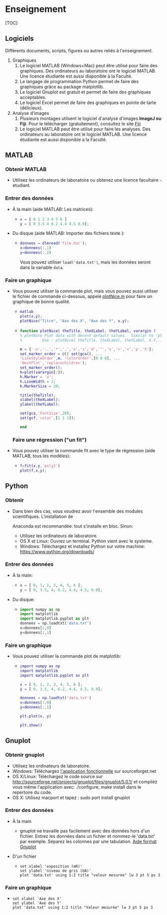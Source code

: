 # Enseignement

[TOC]

## Logiciels

Différents documents, scripts, figures ou autres reliés à l'enseignement.

1. Graphiques
   1. Le logiciel MATLAB (Windows+Mac) peut être utilisé pour faire des graphiques. Des ordinateurs au laboratoire ont le logiciel MATLAB.  Une licence étudiante est aussi disponible à la Faculté.
   2. Le langage de programmation Python permet de faire des graphiques grâce au package matplotlib.
   3. Le logiciel Gnuplot est gratuit et permet de faire des graphiques acceptables.
   4. Le logiciel Excel permet de faire des graphiques en pointe de tarte (délicieux).
2. Analyse d'images
   1. Plusieurs montages utilsent le logiciel d'analyse d'images **ImageJ ou Fiji**. Pour le télécharger (gratuitement), consultez le site [Fiji](http://fiji.sc/Fiji)
   2. Le logiciel MATLAB peut être utilisé pour faire les analyses. Des ordinateurs au laboratoire ont le logiciel MATLAB.  Une licence étudiante est aussi disponible a la Faculté.

## MATLAB

### Obtenir MATLAB

- Utilisez les ordinateurs de laboratoire ou obtenez une licence facultaire - etudiant.

### Entrer des données

- À la main (aide MATLAB: Les matrices):

   - ```matlab
     x = [ 0 1 2 3 4 5 6 ]	
     y = [ 0 3.5 4 6.2 4.4 4.5 8.0];
     ```

- Du disque (aide MATLAB: Importer des fichiers texte ):

  - ```matlab
    donnees = dlmread('file.dat');
    x=donnees(:,1)
    y=donnees(:,2)
    ```

    Vous pouvez utiliser ```load('data.txt')```, mais les données seront dans la variable ```data```.

### Faire un graphique

- Vous pouvez utiliser la commande plot, mais vous pouvez aussi utiliser le fichier de commande ci-dessous, appelé [plotNice.m](./plotNice.m) pour faire un graphique de bonne qualité.
  - ```matlab
    matlab
    plot(x,y);
    plotNice("Titre", "Axe des X", "Axe des Y", x,y);
    ```
  - ```matlab
    function plotNice( theTitle, theXLabel, theYLabel, varargin )
    % plotNice Plot data with decent default values.  Similar to 'plot'.
    %         Use : plotNice( theTitle, theXLabel, theYLabel, X,Y,... )
    
    m = {'-o','-.','*','.','x','s','d','^','v','>','<','p','h'};
    set_marker_order = @() set(gca(), ...
    'LineStyleOrder',m, 'ColorOrder',[0 0 0], ...
    'NextPlot','replacechildren');
    set_marker_order();
    h=plot(varargin{:});
    h.Marker = 'o';
    h.LineWidth = 2;
    h.MarkerSize = 20;  
    
    title(theTitle);
    xlabel(theXLabel);
    ylabel(theYLabel);
    
    set(gca,'FontSize',20);
    set(gcf,'color',[1 1 1]);
    
    end
    ```
  ### Faire une régression ("un fit")

- Vous pouvez utiliser la commande fit avec le type de régression (aide MATLAB, tous les modèles):

  - ```matlab
    f=fit(x,y,'poly2')
    plot(f,x,y);
    ```

## Python

### Obtenir

- Dans bien des cas, vous voudrez avoir l'ensemble des modules scientifiques.  L'installation de

  Anaconda est recommandée: tout s'installe en bloc. Sinon:

  - Utilisez les ordinateurs de laboratoire.
  - OS X et Linux: Ouvrez un terminal.  Python vient avec le systeme.
  - Windows: Téléchargez et installez Python sur votre machine: <https://www.python.org/downloads/>

### Entrer des données

- À la main:
  - ```python
    x = [ 0, 1, 2, 3, 4, 5, 6 ];
    y = [ 0, 3.5, 4, 6.2, 4.4, 4.5, 8.0];
    ```
- Du disque:
  - ```python
    import numpy as np
    import matplotlib
    import matplotlib.pyplot as plt
    donnees = np.loadtxt('data.txt')
    x=donnees[:,0]
    y=donnees[:,1]
    ```
### Faire un graphique

- Vous pouvez utiliser la commande plot de matplotlib:

  - ```matlab
    import numpy as np
    import matplotlib
    import matplotlib.pyplot as plt
    
    x = [ 0, 1, 2, 3, 4, 5, 6 ];
    y = [ 0, 3.5, 4, 6.2, 4.4, 4.5, 8.0];
    
    donnees = np.loadtxt('data.txt')
    x=donnees[:,0]
    y=donnees[:,1]
    
    plt.plot(x, y)
    
    plt.show()
    ```

## Gnuplot

### Obtenir gnuplot

- Utilisez les ordinateurs de laboratoire.
- Windows: Téléchargez [l'application fonctionnelle](http://sourceforge.net/projects/gnuplot/files/gnuplot/5.0.1/) sur sourceforget.net
- OS X/Linux: Téléchargez le code source sur http://sourceforge.net/projects/gnuplot/files/gnuplot/5.0.1/ et compilez vous même l'application avec: ./configure; make install dans le repertoire du code.
- OS X: Utilisez macport et tapez : sudo port install gnuplot

### Entrer des données

- À la main

  - gnuplot ne travaille pas facilement avec des données hors d'un fichier.  Entrez les données dans un fichier et nommez-le 'data.txt' par exemple.  Séparez les colonnes par une tabulation. [Aide format Gnuplot](http://lowrank.net/gnuplot/datafile-e.html)
- D'un fichier
  - ```gnuplot
    set xlabel 'exposition (mR)'
    set ylabel 'niveau de gris (UA)'
    plot 'data.txt' using 1:2 title "valeur mesuree" lw 3 pt 5 ps 3
    ```

### Faire un graphique

- ```
  set xlabel 'Axe des X'
  set ylabel 'Axe des Y'
  plot 'data.txt' using 1:2 title "Valeur mesurée" lw 3 pt 5 ps 3
  ```
